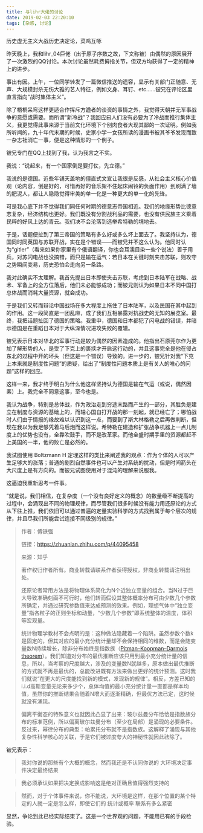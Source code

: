 ```yaml
---
title: 与lihr大佬的讨论
date: 2019-02-03 22:20:10
tags: [杂感, 讨论]
---
```


历史虚无主义大战历史决定论，菜鸡互啄

<!--more-->

昨天晚上，我和lihr_04巨佬（出于原子序数之故，下文称铍）由偶然的原因展开了一次激烈的QQ讨论。本次讨论虽然耗费拇指关节，但双方均获得了一定的精神上的进步。

事出有因。上午，一位同学转发了一篇微信推送的遗容，显示有关部门正随意、无声、大规模封杀无伤大雅的艺人特征，例如文身、耳钉、etc……铍兄在评论区里直言指向“战时集体主义”。

除了梧桐呆弯这样更适合作挥斥方遒者的谈资的事情之外，我觉得天朝并无军事战争的意愿或需要。而所谓“新冷战”？我回应曰人们没有必要为了冷战而推行集体主义，我更觉得此事来源于当前文化环境下个别肉食者大现其鄙的一次证明。例如我所听闻的，九十年代末期的时候，史家小学一女孩所读的漫画书被其爷爷发现而致一杂志社消亡一事，便是这种情形的一个例子。

铍兄专门在QQ上找到了我，认为我言之不实。

我说：“说起来，有一个国家倒是要打仗，先立德。”

我说的是德国。近些年铺天盖地的僵直式文宣让我很是反感，从社会主义核心价值观（论内容，倒是好的，可惜再好的音乐架不住起床闹铃的负面作用）到刷满了墙的肥泥人，都让人隐隐觉得审美的单一化是一种更大的单一化的先锋。

可是我心底下并不觉得我们同任何时期的德意志帝国相近。我们的地缘形势比德意志复杂，经济结构也更好。我们既没有分割战利品的需要，也没有供民族主义乘着民粹的好风上达的青云。我们决不会沦落到选举希特勒的境地去。

于是，话题便扯到了第三帝国的策略有多么好或多么坏上面去了。我坚持认为，德国同时同英国与苏联开战，实在是个错误——而铍兄并不这么认为。他同时认为“gitler”（看来如果你家里有个俄语翻译，你也会耳濡目染一些个说法）善于用兵，对苏闪电战也没搞错，而只是输在运气：若日本在关键时刻夹击苏联，则攻守之势瞬间变易，历史恐怕会走向另一条路。

我对此确实不太理解。我首先提出日本即使夹击苏联，考虑到日本陆军在战略、战术、军备上的全方位落后，他们未必能够成功；而铍兄则认为如果日本不同中国打总体战而消耗大量资源，就会成功。

于是我们又转而辩论中国战场在多大程度上拖住了日本陆军，以及民国在其中起到的作用。这一段简直是一团乱麻，成了我们互相暴露对抗战史的无知的展览室。最终，我把话题扯回了德国的策略。我重申，德国和日本都犯了闪电战的错误，并暗示德国是在重蹈日本对于大纵深情况进攻失败的覆辙。

铍兄表示日本对华北的军事行动是较为偶然的因素造成的。他指出石原莞尔作为更加了解形势的人，是受了下克上的裹挟才开启这行动的，并且这事完全是他在侵占东北的过程中开的坏头（但这是一个错误）导致的。进一步的，铍兄针对我“下克上本来就是制度性问题”的质疑，给出了“制度性问题本质上是有关人的唯心的问题”这样的回应。

这样一来，我才终于明白为什么他这样坚持认为德国是输在气运（或说，偶然因素）上。我完全不同意这事，至今也是。

我认为战争，特别是总体战，作为政治走到穷途末路而产生的一部分，其胜负是建立在制度与资源的基础上的，而轴心国自打开战的那一刻起，就已经亡了；哪怕战时人们由于情报的缘故难以认识到这一点，而要到了斯大林格勒之后再做判断，但现在我以为我足够凭着马后炮而这样说。希特勒在建造和扩张战争机器上一点儿制度上的优势也没有，全靠吹鼓手，而不是改革家。而他全盛时期手里的资源都赶不上美国的一半，他的败亡是必然的。

我试图使用 Boltzmann H 定理这样的类比来阐述我的观点：作为个体的人可以产生足够大的涨落；普通的剧烈自然事件也可以产生对系统的扰动，但是时间箭头在大尺度上是有方向的。而铍兄试图使用对于混沌的理解来说服我。

这逼迫我重新思考一件事。

“就是说，我们相信，在复杂度（一个没有良好定义的概念）的数量级不断提高的过程中，会涌现出不同的物理规律，而尽管我们很多时候没有能力用还原论的方式从下往上推，我们依旧可以通过普遍的定量实验科学的方式找到属于每个层次的规律，并且尽我们所能尝试连接不同级别的规律。”

> 作者：傅铁强
>
> 链接：https://zhuanlan.zhihu.com/p/44095458
>
> 来源：知乎
>
> 著作权归作者所有。商业转载请联系作者获得授权，非商业转载请注明出处。
>
> 还原论者常用方法是将物理体系简化为N个近独立变量的组合。当N过于巨大导致准确刻画不可行时，他们转而假设其整体概率分布可由少数几个参数所确定，并通过研究参数值来达成预测的效果。例如，理想气体中“独立变量”指各粒子的正则坐标和动量，“少数几个参数”即系统整体的温度，体积等宏观量。
>
>   统计物理学教材不会点明的是：这种做法隐藏着一个陷阱。虽然参数个数k是固定的，但其对应的最小充分统计量却不会保持相同的维数，而是会随变量数N持续增长，除非分布始终是指数族（[Pitman–Koopman–Darmois theorem](http://link.zhihu.com/?target=https%3A//en.wikipedia.org/wiki/Sufficient_statistic%23Exponential_family)）。我们知道对分布的最优推断应该只用到最小充分统计量的信息，所以，当考察的尺度越大，涉及的变量数N就越多，原本做出最优推断的方式就不再是最优的，总能改进既有方法来做出更好的统计预测。这时我们就说“在更大的尺度能找到新的模式，发现新的规律”。相反，方差已知的i.i.d高斯变量无论来多少个，总体均值的最小充分统计量一直都是样本均值，虽然你的推断结果会随着N增大而逐渐精确，但最优方法已定，这时候就没有涌现。
>
>   偏离平衡态的特殊意义也就因此凸显了出来：玻尔兹曼分布恰恰是指数族分布的标准范例，所以偏离玻尔兹曼分布（至少在局部）是涌现的必要条件。反过来，幂律分布的典型：帕累托分布就不是指数族。这解释了涌现与其他复杂性科学核心的关联，于是它们被过度夸大的神秘性就因此祛除了。

铍兄表示：

> 我对你说的那些有个大概的概念，然而我还是不认同你说的 大环境决定事件决定最终结果

> 我必须承认如果把决定换成影响这是绝对正确且值得强烈支持的

> 然而，对于个体事件来说，你不能说，大环境是这样，在那个位置的某个特定的人就一定是怎么样，即使它们的 统计或概率 联系有多么紧密

显然，争论到此已经实际结束了。这是一个世界观的问题，不能用已有的手段检验。